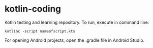 # kotlin-coding
Kotlin testing and learning repository. To run, execute in command line:

```
kotlinc -script nameofscript.kts
```

For opening Android projects, open the .gradle file in Android Studio.
